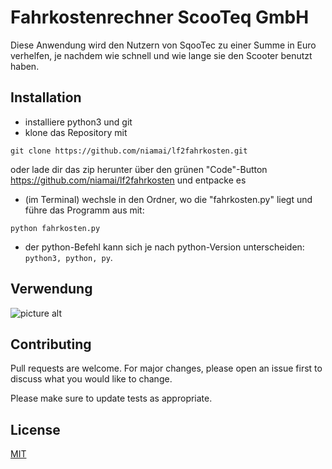 # Fahrkostenrechner ScooTeq GmbH

Diese Anwendung wird den Nutzern von SqooTec zu einer Summe in Euro verhelfen, je nachdem wie schnell und wie lange sie den Scooter benutzt haben.

## Installation

- installiere python3 und git
- klone das Repository mit

```
git clone https://github.com/niamai/lf2fahrkosten.git
```

oder lade dir das zip herunter über den grünen "Code"-Button https://github.com/niamai/lf2fahrkosten und entpacke es

- (im Terminal) wechsle in den Ordner, wo die "fahrkosten.py" liegt und führe das Programm aus mit:

```
python fahrkosten.py
```

- der python-Befehl kann sich je nach python-Version unterscheiden: `python3, python, py`.

## Verwendung

![picture alt](./Bilder/Cursor_and_General___Microsoft_Teams.png "Code_Beispiel")

## Contributing

Pull requests are welcome. For major changes, please open an issue first to discuss what you would like to change.

Please make sure to update tests as appropriate.

## License

[MIT](https://choosealicense.com/licenses/mit/)
